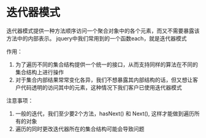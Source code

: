 # 迭代器模式
迭代器模式提供一种方法顺序访问一个聚合对象中的各个元素，而又不需要暴露该方法中的内部表示。
jquery中我们常用到的一个函数each，就是迭代器模式

作用：
  1. 为了遍历不同的集合结构提供一个统一的接口，从而支持同样的算法在不同的集合结构上进行操作
  2. 对于集合内部结果常常变化各异，我们不想暴露其内部结构的话，但又想让客户代码透明的访问其中的元素，这种情况下我们客户已使用迭代器模式

注意事项：
  1. 一般的迭代，我们至少要2个方法，hasNext() 和 Next(), 这样才能做到遍历所有的对象
  2. 遍历的同时更改迭代器所在的集合结构可能会导致问题

  

